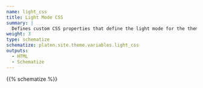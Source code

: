 ```yaml
---
name: light_css
title: Light Mode CSS
summary: |
  Defines custom CSS properties that define the light mode for the theme.
weight: 3
type: schematize
schematize: platen.site.theme.variables.light_css
outputs:
  - HTML
  - Schematize
---
```


{{% schematize %}}
